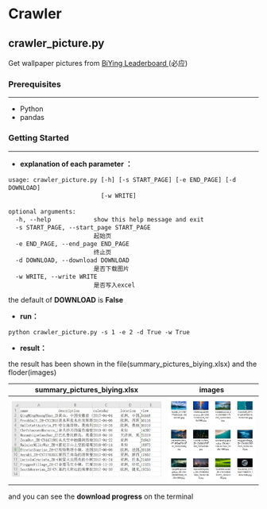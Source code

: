 # Crawler

## crawler_picture.py

Get wallpaper pictures from [BiYing Leaderboard ](https://bing.ioliu.cn/ranking)(必应)

### Prerequisites

---

- Python
- pandas

### Getting Started

---

- **explanation of each parameter ：** 

```
usage: crawler_picture.py [-h] [-s START_PAGE] [-e END_PAGE] [-d DOWNLOAD]
                          [-w WRITE]

optional arguments:
  -h, --help            show this help message and exit
  -s START_PAGE, --start_page START_PAGE
                        起始页
  -e END_PAGE, --end_page END_PAGE
                        终止页
  -d DOWNLOAD, --download DOWNLOAD
                        是否下载图片
  -w WRITE, --write WRITE
                        是否写入excel
```

the default of **DOWNLOAD** is **False**

- **run：**

```
python crawler_picture.py -s 1 -e 2 -d True -w True
```

- **result：**

the result has been shown in the file(summary_pictures_biying.xlsx) and the floder(images)

| summary_pictures_biying.xlsx                                 | images                                                       |
| ------------------------------------------------------------ | ------------------------------------------------------------ |
| <img src="README.assets/1584450357058.png" alt="1584450357058" style="zoom:50%;" /> | <img src="README.assets/1584450393854.png" alt="1584450393854" style="zoom: 67%;" /> |

and you can see the **download progress** on the terminal

